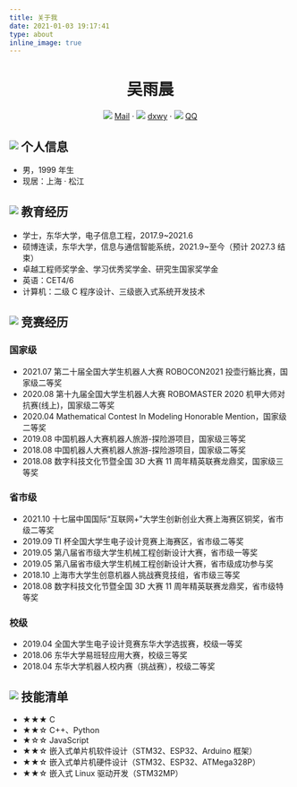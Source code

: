 ```yaml
---
title: 关于我
date: 2021-01-03 19:17:41
type: about
inline_image: true
---
```


<center>
    <h1>吴雨晨</h1>
    <div>
        <img src="assets/envelope-solid.svg" class="about-img-22" style="margin-bottom: 0;">
        <a href='mailto:wyc15180543539@163.com'>Mail</a> · 
        <img src="assets/github-brands.svg" class="about-img-22" style="margin-bottom: 0;">
        <a href="https://github.com/dxwy">dxwy</a> · 
        <img src="assets/QQ.svg" class="about-img-22" style="margin-bottom: 0;">
        <a href='http://wpa.qq.com/msgrd?v=3&uin=1257059019&site=qq&menu=yes'>QQ</a>
    </div>
</center>

## <img src="assets/info-circle-solid.svg" class="about-img-26" style="margin-bottom: 3px;"> 个人信息

- 男，1999 年生
- 现居：上海 · 松江

## <img src="assets/graduation-cap-solid.svg" class="about-img-26" style="margin-bottom: 3px;"> 教育经历

- 学士，东华大学，电子信息工程，2017.9~2021.6
- 硕博连读，东华大学，信息与通信智能系统，2021.9~至今（预计 2027.3 结束）
- 卓越工程师奖学金、学习优秀奖学金、研究生国家奖学金
- 英语：CET4/6
- 计算机：二级 C 程序设计、三级嵌入式系统开发技术

## <img src="assets/competition.svg" class="about-img-26" style="margin-bottom: 3px;"> 竞赛经历

### 国家级

- 2021.07 第二十届全国大学生机器人大赛 ROBOCON2021 投壶行觞比赛，国家级二等奖
- 2020.08 第十九届全国大学生机器人大赛 ROBOMASTER 2020 机甲大师对抗赛(线上)，国家级二等奖
- 2020.04 Mathematical Contest In Modeling Honorable Mention，国家级二等奖
- 2019.08 中国机器人大赛机器人旅游-探险游项目，国家级三等奖
- 2018.08 中国机器人大赛机器人旅游-探险游项目，国家级二等奖
- 2018.08 数字科技文化节暨全国 3D 大赛 11 周年精英联赛龙鼎奖，国家级三等奖

### 省市级

- 2021.10 十七届中国国际“互联网+”大学生创新创业大赛上海赛区铜奖，省市级二等奖
- 2019.09 TI 杯全国大学生电子设计竞赛上海赛区，省市级二等奖
- 2019.05 第八届省市级大学生机械工程创新设计大赛，省市级一等奖
- 2019.05 第八届省市级大学生机械工程创新设计大赛，省市级成功参与奖
- 2018.10 上海市大学生创意机器人挑战赛竞技组，省市级三等奖
- 2018.08 数字科技文化节暨全国 3D 大赛 11 周年精英联赛龙鼎奖，省市级特等奖

### 校级

- 2019.04 全国大学生电子设计竞赛东华大学选拔赛，校级一等奖
- 2018.06 东华大学易班轻应用大赛，校级三等奖
- 2018.04 东华大学机器人校内赛（挑战赛），校级二等奖

<!-- ## <img src="assets/briefcase-solid.svg" width="26px"> 工作经历

- **XXXX 公司，XXXX 部门，XXXX 工程师，2010.1~2010.9**

  负责 XXX

## <img src="assets/project-diagram-solid.svg" width="26px"> 项目经历

- **XXXX 项目**

  _使用到的技术_

  使用一两句话描述项目的主要功能，然后介绍自己在项目中的角色，解决了什么问题，使用什么方式解决，比别人的方法相比有什么优势（尽量用数据来说明）。 -->

## <img src="assets/tools-solid.svg" class="about-img-26" style="margin-bottom: 3px;"> 技能清单

- ★★★ C
- ★★☆ C++、Python
- ★☆☆ JavaScript
- ★★☆ 嵌入式单片机软件设计（STM32、ESP32、Arduino 框架）
- ★★☆ 嵌入式单片机硬件设计（STM32、ESP32、ATMega328P）
- ★★☆ 嵌入式 Linux 驱动开发（STM32MP）
